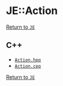 # JE::Action

[Return to `JE`](/docs/je.md)

## C++

- [`Action.hpp`](/src/je/Action.hpp)
- [`Action.cpp`](/src/je/Action.cpp)

[Return to `JE`](/docs/je.md)
